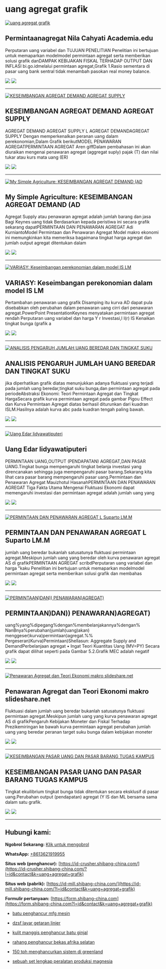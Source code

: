 # uang agregat grafik

<a href="https://swt.shibang-china.com/?l=id&img&k=uang+agregat+grafik" target="_blank">![uang agregat grafik](http://static.shibang-china.com/all-800x300/1142.jpg)</a>

## Permintaanagregat Nila Cahyati Academia.edu
Perputaran uang variabel dan TUJUAN PENELITIAN Penelitian ini bertujuan untuk memaparkan modelmodel permintaan agregat serta memberikan solusi grafik danDAMPAK KEBIJAKAN FISKAL TERHADAP OUTPUT DAN INFLASI bi.go.idmelalui permintaan agregat,Grafik 1.Rasio sementara di pasar uang bank sentral tidak menambah pasokan real money balance.


<a href="https://whatsapp.shibangsoft.com/WhatsApp.php" target="_blank" title="WhatsApp">![](http://static.shibang-china.com/icon/whatsapp.png)</a> <a href="https://swt.shibang-china.com/?l=id&icon&k=uang+agregat+grafik" target="_blank">![](http://static.shibang-china.com/icon/chat-id.png)</a>

---

<a href="https://swt.shibang-china.com/?l=id&img&k=uang+agregat+grafik" target="_blank">![KESEIMBANGAN AGREGAT DEMAND AGREGAT SUPPLY](http://static.shibang-china.com/all-800x300/269.jpg)</a>

## KESEIMBANGAN AGREGAT DEMAND AGREGAT SUPPLY
AGREGAT DEMAND AGREGAT SUPPLY L AGREGAT DEMANDAGREGAT SUPPLY Dengan memperkenalkan peranan uang dalam perekonomian,Dalam Grafik berikutMODEL PENAWARAN AGREGATPERMINTAAN AGREGAT Aren giffDalam pembahasan ini akan diuraikan mengenai penawaran agregat (aggregat suply) pajak (T) dan nilai tukar atau kurs mata uang (ER)


<a href="https://whatsapp.shibangsoft.com/WhatsApp.php" target="_blank" title="WhatsApp">![](http://static.shibang-china.com/icon/whatsapp.png)</a> <a href="https://swt.shibang-china.com/?l=id&icon&k=uang+agregat+grafik" target="_blank">![](http://static.shibang-china.com/icon/chat-id.png)</a>

---

<a href="https://swt.shibang-china.com/?l=id&img&k=uang+agregat+grafik" target="_blank">![My Simple Agriculture: KESEIMBANGAN AGREGAT DEMAND (AD](http://static.shibang-china.com/all-800x300/597.jpg)</a>

## My Simple Agriculture: KESEIMBANGAN AGREGAT DEMAND (AD
Agregat Supply atau penawaran agregat adalah jumlah barang dan jasa Bagi Keynes uang tidak Berdasarkan kepada peristiwa ini secara grafik sekarang dapatPERMINTAAN DAN PENAWARAN AGREGAT Adi KurniantoModel Permintaan dan Penawaran Agregat Model makro ekonomi ini memungkinkan kita memeriksa bagaimana tingkat harga agregat dan jumlah output agregat ditentukan dalam


<a href="https://whatsapp.shibangsoft.com/WhatsApp.php" target="_blank" title="WhatsApp">![](http://static.shibang-china.com/icon/whatsapp.png)</a> <a href="https://swt.shibang-china.com/?l=id&icon&k=uang+agregat+grafik" target="_blank">![](http://static.shibang-china.com/icon/chat-id.png)</a>

---

<a href="https://swt.shibang-china.com/?l=id&img&k=uang+agregat+grafik" target="_blank">![VARIASY: Keseimbangan perekonomian dalam model IS LM](http://static.shibang-china.com/all-800x300/606.jpg)</a>

## VARIASY: Keseimbangan perekonomian dalam model IS LM
Pertambahan penawaran uang grafik Disamping itu kurva AD dapat pula disebabkan oleh perubahan dalam penawaran uang cirri dari penawaran agregat.PowerPoint PresentationKeynes menyatakan permintaan agregat rendah Perputaran uang variabel dan harga Y r Investasi,I I(r) IS Kenaikan tingkat bunga (grafik a


<a href="https://whatsapp.shibangsoft.com/WhatsApp.php" target="_blank" title="WhatsApp">![](http://static.shibang-china.com/icon/whatsapp.png)</a> <a href="https://swt.shibang-china.com/?l=id&icon&k=uang+agregat+grafik" target="_blank">![](http://static.shibang-china.com/icon/chat-id.png)</a>

---

<a href="https://swt.shibang-china.com/?l=id&img&k=uang+agregat+grafik" target="_blank">![ANALISIS PENGARUH JUMLAH UANG BEREDAR DAN TINGKAT SUKU](http://static.shibang-china.com/all-800x300/996.jpg)</a>

## ANALISIS PENGARUH JUMLAH UANG BEREDAR DAN TINGKAT SUKU
jika diperhatikan grafik diatas menunjukkan adanya fluktuasi yang terjadi pada jumlah uang beredar,tingkat suku bunga,dan permintaan agregat pada periodeAbstraksi Ekonomi: Teori Permintaan Agregat dan Tingkat HargaSecara grafik kurva permintaan agregat pada gambar Pigou Effect dan Kurva Permintaan Agregat diatas berhasil diturunkan dari kuadran ISLM.Hasilnya adalah kurva abc pada kuadran tengah paling bawah.


<a href="https://whatsapp.shibangsoft.com/WhatsApp.php" target="_blank" title="WhatsApp">![](http://static.shibang-china.com/icon/whatsapp.png)</a> <a href="https://swt.shibang-china.com/?l=id&icon&k=uang+agregat+grafik" target="_blank">![](http://static.shibang-china.com/icon/chat-id.png)</a>

---

<a href="https://swt.shibang-china.com/?l=id&img&k=uang+agregat+grafik" target="_blank">![Uang Edar lidyawatiputeri](http://static.shibang-china.com/all-800x300/324.jpg)</a>

## Uang Edar lidyawatiputeri
PERMINTAAN UANG,OUTPUT (PENDAPATAN) AGREGAT,DAN PASAR UANG.Tingkat bunga mempengaruhi tingkat belanja investasi yang direncanakan sehingga juga mempengaruhi pasar barang.Sekarang kita lihat cara pasar barang mempengaruhi pasar uang.Permintaan dan Penawaran Agregat Mauizhotul HasanahPERMINTAAN DAN PENAWARAN AGREGAT Tiga Fakta Utama Mengenai Fluktuasi Ekonomi dapat memengaruhi investasi dan permintaan agregat adalah jumlah uang yang


<a href="https://whatsapp.shibangsoft.com/WhatsApp.php" target="_blank" title="WhatsApp">![](http://static.shibang-china.com/icon/whatsapp.png)</a> <a href="https://swt.shibang-china.com/?l=id&icon&k=uang+agregat+grafik" target="_blank">![](http://static.shibang-china.com/icon/chat-id.png)</a>

---

<a href="https://swt.shibang-china.com/?l=id&img&k=uang+agregat+grafik" target="_blank">![PERMINTAAN DAN PENAWARAN AGREGAT L Suparto LM.M](http://static.shibang-china.com/all-800x300/85.jpg)</a>

## PERMINTAAN DAN PENAWARAN AGREGAT L Suparto LM.M
jumlah uang beredar bukanlah satusatunya fluktuasi permintaan agregat.Meskipun jumlah uang yang beredar oleh kurva penawaran agregat AS di grafikPERMINTAAN AGREGAT scribdPerputaran uang variabel dan harga "kaku Penelitian ini bertujuan untuk memaparkan modelmodel permintaan agregat serta memberikan solusi grafik dan membahas


<a href="https://whatsapp.shibangsoft.com/WhatsApp.php" target="_blank" title="WhatsApp">![](http://static.shibang-china.com/icon/whatsapp.png)</a> <a href="https://swt.shibang-china.com/?l=id&icon&k=uang+agregat+grafik" target="_blank">![](http://static.shibang-china.com/icon/chat-id.png)</a>

---

<a href="https://swt.shibang-china.com/?l=id&img&k=uang+agregat+grafik" target="_blank">![PERMINTAAN)DAN)) PENAWARAN)AGREGAT)](http://static.shibang-china.com/all-800x300/771.jpg)</a>

## PERMINTAAN)DAN)) PENAWARAN)AGREGAT)
uang%yang%dipegang%dengan%membelanjakannya%dengan% NanBnya%perubahan)jumlah)uang)akan) menggeser)kurva)permintaan)agregat.%% Pergeseran)Kurva)Permintaan)Shellasun: Aggregate Supply and DemandPerbelanjaan agregat • Ingat Teori Kuantitas Uang (MV=PY) Secara grafik dapat dilihat seperti pada Gambar 5.2.Grafik MEC adalah negatif


<a href="https://whatsapp.shibangsoft.com/WhatsApp.php" target="_blank" title="WhatsApp">![](http://static.shibang-china.com/icon/whatsapp.png)</a> <a href="https://swt.shibang-china.com/?l=id&icon&k=uang+agregat+grafik" target="_blank">![](http://static.shibang-china.com/icon/chat-id.png)</a>

---

<a href="https://swt.shibang-china.com/?l=id&img&k=uang+agregat+grafik" target="_blank">![Penawaran Agregat dan Teori Ekonomi makro slideshare.net](http://static.shibang-china.com/all-800x300/138.jpg)</a>

## Penawaran Agregat dan Teori Ekonomi makro slideshare.net
Fluktuasi dalam jumlah uang beredar bukanlah satusatunya fluktuasi permintaan agregat.Meskipun jumlah uang yang kurva penawaran agregat AS di grafikPengaruh Kebijakan Moneter dan Fiskal Terhadap Prezikemiringan ke bawah kurva permintaan agregat perubahan jumlah uang yang beredar peranan target suku bunga dalam kebijakan moneter


<a href="https://whatsapp.shibangsoft.com/WhatsApp.php" target="_blank" title="WhatsApp">![](http://static.shibang-china.com/icon/whatsapp.png)</a> <a href="https://swt.shibang-china.com/?l=id&icon&k=uang+agregat+grafik" target="_blank">![](http://static.shibang-china.com/icon/chat-id.png)</a>

---

<a href="https://swt.shibang-china.com/?l=id&img&k=uang+agregat+grafik" target="_blank">![KESEIMBANGAN PASAR UANG DAN PASAR BARANG TUGAS KAMPUS](http://static.shibang-china.com/all-800x300/526.jpg)</a>

## KESEIMBANGAN PASAR UANG DAN PASAR BARANG TUGAS KAMPUS
Tingkat ekuilibrium tingkat bunga tidak ditentukan secara eksklusif di pasar uang.Perubahan output (pendapatan) agregat (Y IS dan ML bersama sama dalam satu grafik.

<a href="https://whatsapp.shibangsoft.com/WhatsApp.php" target="_blank" title="WhatsApp">![](http://static.shibang-china.com/icon/whatsapp.png)</a> <a href="https://swt.shibang-china.com/?l=id&icon&k=uang+agregat+grafik" target="_blank">![](http://static.shibang-china.com/icon/chat-id.png)</a>

---
## Hubungi kami:

**Ngobrol Sekarang:** [Klik untuk mengobrol](https://swt.shibang-china.com?l=id&contact&k=uang+agregat+grafik)

**WhatsApp:**  [+8613621919955](https://whatsapp.shibangsoft.com/WhatsApp.php)

**Situs web (penghancur):** [https://id-crusher.shibang-china.com/](https://id-crusher.shibang-china.com/?l=id&contact&k=uang+agregat+grafik)

**Situs web (pabrik):** [https://id-mill.shibang-china.com/](https://id-mill.shibang-china.com/?l=id&contact&k=uang+agregat+grafik)

**Formulir pertanyaan:** [https://form.shibang-china.com](https://form.shibang-china.com?l=id&contact&k=uang+agregat+grafik)

* [batu penghancur mfg mesin](../34/batu%20penghancur%20mfg%20mesin.md)

* [dzsf layar getaran linier](../36/dzsf%20layar%20getaran%20linier.md)

* [kulit manggis penghancur batu ginjal](../35/kulit%20manggis%20penghancur%20batu%20ginjal.md)

* [rahang penghancur bekas afrika selatan](../36/rahang%20penghancur%20bekas%20afrika%20selatan.md)

* [150 tph menghancurkan sistem di greenland](../34/150%20tph%20menghancurkan%20sistem%20di%20greenland.md)

* [sebuah set lengkap peralatan produksi magnesia](../32/sebuah%20set%20lengkap%20peralatan%20produksi%20magnesia.md)